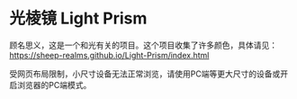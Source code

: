 # 光棱镜 Light Prism
顾名思义，这是一个和光有关的项目。这个项目收集了许多颜色，具体请见：https://sheep-realms.github.io/Light-Prism/index.html

受网页布局限制，小尺寸设备无法正常浏览，请使用PC端等更大尺寸的设备或开启浏览器的PC端模式。
